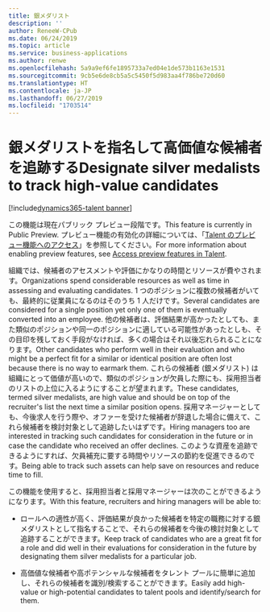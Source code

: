 ```yaml
---
title: 銀メダリスト
description: ''
author: ReneeW-CPub
ms.date: 06/24/2019
ms.topic: article
ms.service: business-applications
ms.author: renwe
ms.openlocfilehash: 5a9a9ef6fe1895733a7ed04e1de573b1163e1531
ms.sourcegitcommit: 9cb5e6de8cb5a5c5450f5d983aa4f786be720d60
ms.translationtype: HT
ms.contentlocale: ja-JP
ms.lasthandoff: 06/27/2019
ms.locfileid: "1703514"
---
```

#  <a name="designate-silver-medalists-to-track-high-value-candidates"></a><span data-ttu-id="c26b7-102">銀メダリストを指名して高価値な候補者を追跡する</span><span class="sxs-lookup"><span data-stu-id="c26b7-102">Designate silver medalists to track high-value candidates</span></span> 
[!include[dynamics365-talent banner](../../includes/dynamics365-talent.md)]

<span data-ttu-id="c26b7-103">この機能は現在パブリック プレビュー段階です。</span><span class="sxs-lookup"><span data-stu-id="c26b7-103">This feature is currently in Public Preview.</span></span> <span data-ttu-id="c26b7-104">プレビュー機能の有効化の詳細については、「[Talent のプレビュー機能へのアクセス](https://docs.microsoft.com/dynamics365/unified-operations/talent/access-preview-feature)」を参照してください。</span><span class="sxs-lookup"><span data-stu-id="c26b7-104">For more information about enabling preview features, see [Access preview features in Talent](https://docs.microsoft.com/dynamics365/unified-operations/talent/access-preview-feature).</span></span>

<span data-ttu-id="c26b7-105">組織では、候補者のアセスメントや評価にかなりの時間とリソースが費やされます。</span><span class="sxs-lookup"><span data-stu-id="c26b7-105">Organizations spend considerable resources as well as time in assessing and evaluating candidates.</span></span> <span data-ttu-id="c26b7-106">1 つのポジションに複数の候補者がいても、最終的に従業員になるのはそのうち 1 人だけです。</span><span class="sxs-lookup"><span data-stu-id="c26b7-106">Several candidates are considered for a single position yet only one of them is eventually converted into an employee.</span></span> <span data-ttu-id="c26b7-107">他の候補者は、評価結果が高かったとしても、また類似のポジションや同一のポジションに適している可能性があったとしも、その目印を残しておく手段がなければ、多くの場合はそれ以後忘れられることになります。</span><span class="sxs-lookup"><span data-stu-id="c26b7-107">Other candidates who perform well in their evaluation and who might be a perfect fit for a similar or identical position are often lost because there is no way to earmark them.</span></span> <span data-ttu-id="c26b7-108">これらの候補者 (銀メダリスト) は組織にとって価値が高いので、類似のポジションが欠員した際にも、採用担当者のリストの上位に入るようにすることが望まれます。</span><span class="sxs-lookup"><span data-stu-id="c26b7-108">These candidates, termed silver medalists, are high value and should be on top of the recruiter's list the next time a similar position opens.</span></span> <span data-ttu-id="c26b7-109">採用マネージャーとしても、今後求人を行う際や、オファーを受けた候補者が辞退した場合に備えて、これら候補者を検討対象として追跡したいはずです。</span><span class="sxs-lookup"><span data-stu-id="c26b7-109">Hiring managers too are interested in tracking such candidates for consideration in the future or in case the candidate who received an offer declines.</span></span> <span data-ttu-id="c26b7-110">このような資産を追跡できるようにすれば、欠員補充に要する時間やリソースの節約を促進できるのです。</span><span class="sxs-lookup"><span data-stu-id="c26b7-110">Being able to track such assets can help save on resources and reduce time to fill.</span></span> 

<span data-ttu-id="c26b7-111">この機能を使用すると、採用担当者と採用マネージャーは次のことができるようになります。</span><span class="sxs-lookup"><span data-stu-id="c26b7-111">With this feature, recruiters and hiring managers will be able to:</span></span>

-   <span data-ttu-id="c26b7-112">ロールへの適性が高く、評価結果が良かった候補者を特定の職務に対する銀メダリストとして指名することで、それらの候補者を今後の検討対象として追跡することができます。</span><span class="sxs-lookup"><span data-stu-id="c26b7-112">Keep track of candidates who are a great fit for a role and did well in their evaluations for consideration in the future by designating them silver medalists for a particular job.</span></span> 

-   <span data-ttu-id="c26b7-113">高価値な候補者や高ポテンシャルな候補者をタレント プールに簡単に追加し、それらの候補者を識別/検索することができます。</span><span class="sxs-lookup"><span data-stu-id="c26b7-113">Easily add high-value or high-potential candidates to talent pools and identify/search for them.</span></span> 
